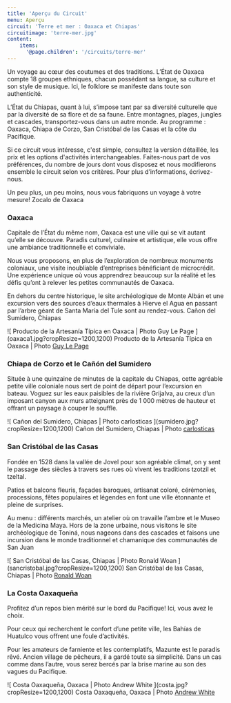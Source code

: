 ```yaml
---
title: 'Aperçu du Circuit'
menu: Aperçu
circuit: 'Terre et mer : Oaxaca et Chiapas'
circuitimage: 'terre-mer.jpg'
content:
    items:
      '@page.children': '/circuits/terre-mer'
---
```


Un voyage au cœur des coutumes et des traditions. L’État de Oaxaca compte 18 groupes ethniques, chacun possédant sa langue, sa culture et son style de musique. Ici, le folklore se manifeste dans toute son authenticité. 

L’État du Chiapas, quant à lui, s’impose tant par sa diversité culturelle que par la diversité de sa flore et de sa faune. Entre montagnes, plages, jungles et cascades, transportez-vous dans un autre monde. Au programme : Oaxaca, Chiapa de Corzo, San Cristóbal de las Casas et la côte du Pacifique.


Si ce circuit vous intéresse, c'est simple, consultez la version détaillée, les prix et les options d'activités interchangeables. Faites-nous part de vos préférences, du nombre de jours dont vous disposez et nous modifierons ensemble le circuit selon vos critères. Pour plus d’informations, écrivez-nous.


Un peu plus, un peu moins, nous vous fabriquons un voyage à votre mesure!
Zocalo de Oaxaca

### Oaxaca

Capitale de l’État du même nom, Oaxaca est une ville qui se vit autant qu’elle se découvre. Paradis culturel, culinaire et artistique, elle vous offre une ambiance traditionnelle et conviviale.


Nous vous proposons, en plus de l’exploration de nombreux monuments coloniaux, une visite inoubliable d’entreprises bénéficiant de microcrédit. Une expérience unique où vous apprendrez beaucoup sur la réalité et les défis qu’ont à relever les petites communautés de Oaxaca.


En dehors du centre historique, le site archéologique de Monte Albán et une excursion vers des sources d’eaux thermales à Hierve el Agua en passant par l’arbre géant de Santa María del Tule sont au rendez-vous.
Cañon del Sumidero, Chiapas

<div markdown="1">![ Producto de la Artesanía Típica en Oaxaca
 | Photo Guy Le Page
  ](oaxaca1.jpg?cropResize=1200,1200)<span class="caption">
 Producto de la Artesanía Típica en Oaxaca | Photo 
 <a href="https://www.flickr.com/photos/guylp/"> 
Guy Le Page
 </a></span></div>





### Chiapa de Corzo et le Cañón del Sumidero

Située à une quinzaine de minutes de la capitale du Chiapas, cette agréable petite ville coloniale nous sert de point de départ pour l’excursion en bateau. Voguez sur les eaux paisibles de la rivière Grijalva, au creux d’un imposant canyon aux murs atteignant près de 1 000 mètres de hauteur et offrant un paysage à couper le souffle.


<div markdown="1">![ Cañon del Sumidero, Chiapas
 | Photo carlosticas  ](sumidero.jpg?cropResize=1200,1200)<span class="caption">
 Cañon del Sumidero, Chiapas | Photo 
 <a href="https://www.flickr.com/photos/carlosr1997/"> 
carlosticas
</a></span></div>


### San Cristóbal de las Casas

Fondée en 1528 dans la vallée de Jovel pour son agréable climat, on y sent le passage des siècles à travers ses rues où vivent les traditions tzotzil et tzeltal.

Patios et balcons fleuris, façades baroques, artisanat coloré, cérémonies, processions, fêtes populaires et légendes en font une ville étonnante et pleine de surprises.

Au menu : différents marchés, un atelier où on travaille l’ambre et le Museo de la Medicina Maya. Hors de la zone urbaine, nous visitons le site archéologique de Toniná, nous nageons dans des cascades et faisons une incursion dans le monde traditionnel et chamanique des communautés de San Juan 

<div markdown="1">![ San Cristóbal de las Casas, Chiapas
 | Photo Ronald Woan  ](sancristobal.jpg?cropResize=1200,1200)<span class="caption">
 San Cristóbal de las Casas, Chiapas | Photo 
 <a href="https://www.flickr.com/photos/rwoan/"> 
Ronald Woan
</a></span></div>

### La Costa Oaxaqueña

Profitez d’un repos bien mérité sur le bord du Pacifique! Ici, vous avez le choix. 

Pour ceux qui recherchent le confort d’une petite ville, les Bahías de Huatulco vous offrent une foule d’activités. 

Pour les amateurs de farniente et les contemplatifs, Mazunte est le paradis rêvé. Ancien village de pêcheurs, il a gardé toute sa simplicité. Dans un cas comme dans l’autre, vous serez bercés par la brise marine au son des vagues du Pacifique.

<div markdown="1">![ Costa Oaxaqueña, Oaxaca
 | Photo Andrew White ](costa.jpg?cropResize=1200,1200)<span class="caption">
 Costa Oaxaqueña, Oaxaca | Photo 
 <a href="https://www.flickr.com/photos/apwhite/"> 
Andrew White
</a></span></div>

